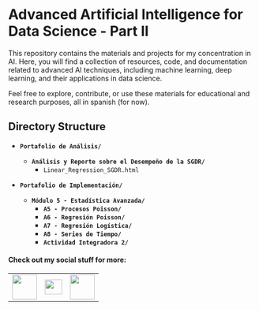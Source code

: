 # Advanced Artificial Intelligence for Data Science - Part II

This repository contains the materials and projects for my concentration in AI. Here, you will find a collection of resources, code, and documentation related to advanced AI techniques, including machine learning, deep learning, and their applications in data science.

Feel free to explore, contribute, or use these materials for educational and research purposes, all in spanish (for now).

## Directory Structure

- **`Portafolio de Análisis/`**
  - **`Análisis y Reporte sobre el Desempeño de la SGDR/`**
    - `Linear_Regression_SGDR.html`


- **`Portafolio de Implementación/`**
  - **`Módulo 5 - Estadística Avanzada/`**
    - **`A5 - Procesos Poisson/`**
    - **`A6 - Regresión Poisson/`**
    - **`A7 - Regresión Logística/`**
    - **`A8 - Series de Tiempo/`**
    - **`Actividad Integradora 2/`**


#### Check out my social stuff for more:


<table>
    <tbody>
        <tr>
            <td><a href="https://medium.com/@hibrantapia">
            <img height="50" src="https://www.vectorlogo.zone/logos/medium/medium-ar21.svg" />
            </a></td>
            <td><a href="https://twitter.com/HibranTapia">
            <img width = "35" height="30" src="https://cdn2.iconfinder.com/data/icons/threads-by-instagram/24/x-logo-twitter-new-brand-512.png" /> </a></td>
            <td><a href="https://www.linkedin.com/in/hibrantapia/">
            <img height="50" src="https://www.vectorlogo.zone/logos/linkedin/linkedin-ar21.svg" />
            </a></td>
